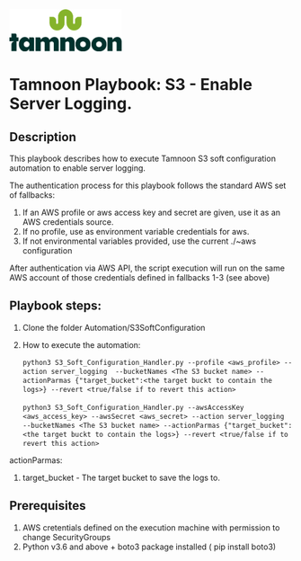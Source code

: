 
<img src="../../images/icons/Tamnoon.png" width="200"/>

# Tamnoon Playbook: S3 - Enable Server Logging.

## Description
This playbook describes how to execute Tamnoon S3 soft configuration automation to enable server logging.

The authentication process for this playbook follows the standard AWS set of fallbacks:
1. If an AWS profile or aws access key and secret are given, use it as an AWS credentials source.
2. If no profile, use as environment variable credentials for aws.
3. If not environmental variables provided, use the current ./~aws configuration

After authentication via AWS API, the script execution will run on the same AWS account of those credentials defined in fallbacks 1-3 (see above)

## Playbook steps:
1. Clone the folder Automation/S3SoftConfiguration 
2. How to execute the automation:

       python3 S3_Soft_Configuration_Handler.py --profile <aws_profile> --action server_logging  --bucketNames <The S3 bucket name> --actionParmas {"target_bucket":<the target buckt to contain the logs>} --revert <true/false if to revert this action>

       python3 S3_Soft_Configuration_Handler.py --awsAccessKey <aws_access_key> --awsSecret <aws_secret> --action server_logging  --bucketNames <The S3 bucket name> --actionParmas {"target_bucket":<the target buckt to contain the logs>} --revert <true/false if to revert this action>

actionParmas:
1. target_bucket - The target bucket to save the logs to.
      
   


## Prerequisites 
1. AWS cretentials defined on the execution machine with permission to change SecurityGroups
2. Python v3.6  and above + boto3 package installed ( pip install boto3)


